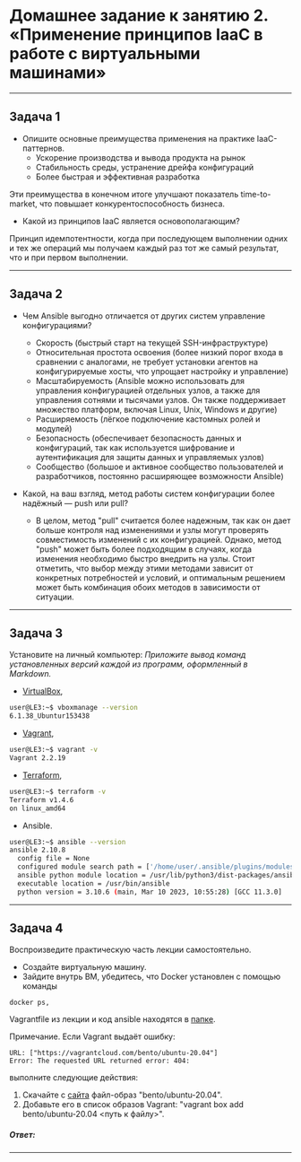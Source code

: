 # Домашнее задание к занятию 2. «Применение принципов IaaC в работе с виртуальными машинами»

---

## Задача 1

- Опишите основные преимущества применения на практике IaaC-паттернов.  
  - Ускорение производства и вывода продукта на рынок  
  - Стабильность среды, устранение дрейфа конфигураций  
  - Более быстрая и эффективная разработка  

Эти преимущества в конечном итоге улучшают показатель time-to-market, что повышает конкурентоспособность бизнеса.

- Какой из принципов IaaC является основополагающим?

Принцип идемпотентности, когда при последующем выполнении одних и тех же операций мы получаем каждый раз тот же самый результат, что и при первом выполнении.

---

## Задача 2

- Чем Ansible выгодно отличается от других систем управление конфигурациями?
  - Скорость (быстрый старт на текущей SSH-инфраструктуре)
  - Относительная простота освоения (более низкий порог входа в сравнении с аналогами, не требует установки агентов на конфигурируемые хосты, что упрощает настройку и управление)
  - Масштабируемость (Ansible можно использовать для управления конфигурацией отдельных узлов, а также для управления сотнями и тысячами узлов. Он также поддерживает множество платформ, включая Linux, Unix, Windows и другие)
  - Расширяемость (лёгкое подключение кастомных ролей и модулей)
  - Безопасность (обеспечивает безопасность данных и конфигураций, так как используется шифрование и аутентификация для защиты данных и управляемых узлов)
  - Сообщество (большое и активное сообщество пользователей и разработчиков, постоянно расширяющее возможности Ansible)

- Какой, на ваш взгляд, метод работы систем конфигурации более надёжный — push или pull?
  - В целом, метод "pull" считается более надежным, так как он дает больше контроля над изменениями и узлы могут проверять совместимость изменений с их конфигурацией. Однако, метод "push" может быть более подходящим в случаях, когда изменения необходимо быстро внедрить на узлы. Стоит отметить, что выбор между этими методами зависит от конкретных потребностей и условий, и оптимальным решением может быть комбинация обоих методов в зависимости от ситуации.


---

## Задача 3

Установите на личный компьютер:
*Приложите вывод команд установленных версий каждой из программ, оформленный в Markdown.*

- [VirtualBox](https://www.virtualbox.org/),

```bash
user@LE3:~$ vboxmanage --version
6.1.38_Ubuntur153438
```

- [Vagrant](https://github.com/netology-code/devops-materials),

```bash
user@LE3:~$ vagrant -v
Vagrant 2.2.19
```

- [Terraform](https://github.com/netology-code/devops-materials/blob/master/README.md),

```bash
user@LE3:~$ terraform -v
Terraform v1.4.6
on linux_amd64
```

- Ansible.

```bash
user@LE3:~$ ansible --version
ansible 2.10.8
  config file = None
  configured module search path = ['/home/user/.ansible/plugins/modules', '/usr/share/ansible/plugins/modules']
  ansible python module location = /usr/lib/python3/dist-packages/ansible
  executable location = /usr/bin/ansible
  python version = 3.10.6 (main, Mar 10 2023, 10:55:28) [GCC 11.3.0]
```

---

## Задача 4 

Воспроизведите практическую часть лекции самостоятельно.

- Создайте виртуальную машину.
- Зайдите внутрь ВМ, убедитесь, что Docker установлен с помощью команды
```
docker ps,
```
Vagrantfile из лекции и код ansible находятся в [папке](https://github.com/netology-code/virt-homeworks/tree/virt-11/05-virt-02-iaac/src).

Примечание. Если Vagrant выдаёт ошибку:
```
URL: ["https://vagrantcloud.com/bento/ubuntu-20.04"]     
Error: The requested URL returned error: 404:
```

выполните следующие действия:

1. Скачайте с [сайта](https://app.vagrantup.com/bento/boxes/ubuntu-20.04) файл-образ "bento/ubuntu-20.04".
2. Добавьте его в список образов Vagrant: "vagrant box add bento/ubuntu-20.04 <путь к файлу>".

##### Ответ:



---
